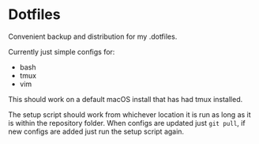# Dotfiles

Convenient backup and distribution for my .dotfiles.

Currently just simple configs for:

* bash
* tmux
* vim

This should work on a default macOS install that has had tmux installed.

The setup script should work from whichever location it is run as long as it is within the repository folder. When configs are updated just `git pull`, if new configs are added just run the setup script again. 
